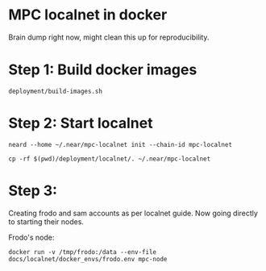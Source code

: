 # MPC localnet in docker

Brain dump right now, might clean this up for reproducibility.

# Step 1: Build docker images

```shell
deployment/build-images.sh
```

# Step 2: Start localnet
```shell
neard --home ~/.near/mpc-localnet init --chain-id mpc-localnet
```

```shell
cp -rf $(pwd)/deployment/localnet/. ~/.near/mpc-localnet
```

# Step 3:
Creating frodo and sam accounts as per localnet guide. Now going directly to starting their nodes.

Frodo's node:

```shell
docker run -v /tmp/frodo:/data --env-file docs/localnet/docker_envs/frodo.env mpc-node
```
